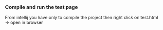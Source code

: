 ### Compile and run the test page
From intellij you have only to compile the project
then right click on test.html -> open in browser